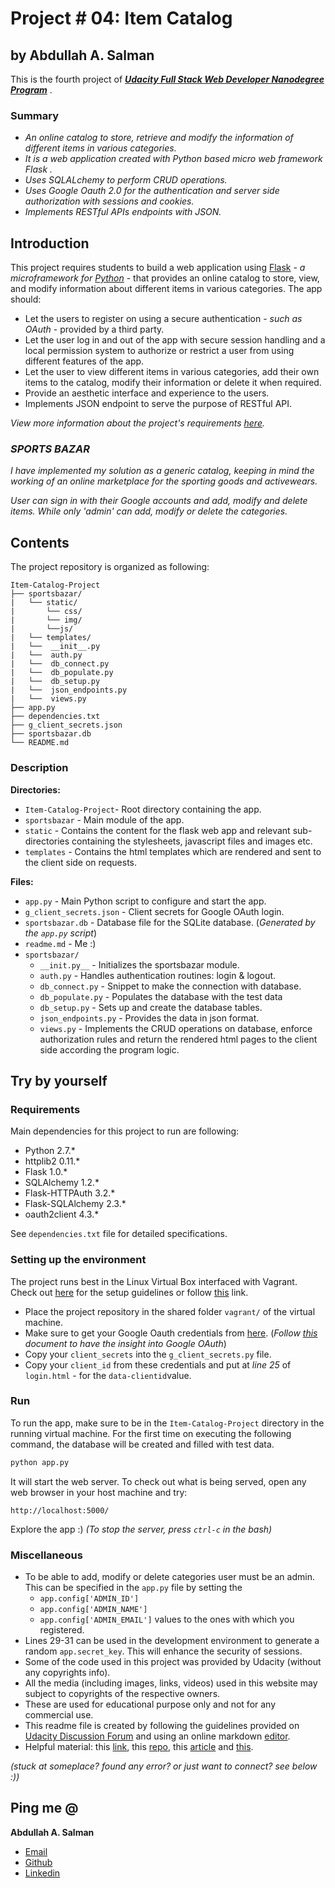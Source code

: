 # Project # 04: Item Catalog
## by Abdullah A. Salman

This is the fourth project of ***[Udacity Full Stack Web Developer Nanodegree Program](https://classroom.udacity.com/nanodegrees/nd004/)*** .

### Summary
* *An online catalog to store, retrieve and modify the information of different items in various categories.*
* *It is a web application created with Python based micro web framework Flask .*
* *Uses SQLALchemy to perform CRUD operations.*
* *Uses Google Oauth 2.0 for the authentication and server side authorization with sessions and cookies.*
* *Implements RESTful APIs endpoints with JSON.*

## Introduction
This project requires students to build a web application using [Flask](http://flask.pocoo.org/) - *a microframework for [Python](https://www.python.org/)* - that provides an online catalog to store, view, and modify information about different items in various categories. The app should:

* Let the users to register on using a secure authentication - *such as OAuth* - provided by a third party.
* Let the user log in and out of the app with secure session handling and a local permission system to authorize or restrict a user from using different features of the app.
* Let the user to view different items in various categories, add their own items to the catalog, modify their information or delete it when required.
*  Provide an aesthetic interface and experience to the users.
* Implements JSON endpoint to serve the purpose of RESTful API.

*View more information about the project's requirements [here](https://review.udacity.com/#!/rubrics/5/view).*

### *SPORTS BAZAR*
*I have implemented my solution as a generic catalog, keeping in mind the working of an online marketplace for the sporting goods and activewears.*

*User can sign in with their Google accounts and add, modify and delete items.
While only 'admin' can add, modify or delete the categories.*

## Contents
The project repository is organized as following:
```
Item-Catalog-Project
├── sportsbazar/
|	└── static/
|		└── css/
|		└── img/
|		└──js/
|	└── templates/
|	└──  __init__.py
|	└──  auth.py
|	└──  db_connect.py
|	└──  db_populate.py
|	└──  db_setup.py
|	└──  json_endpoints.py
|	└──  views.py
├── app.py
├── dependencies.txt
├── g_client_secrets.json
├── sportsbazar.db
└── README.md
```
### Description
**Directories:**
* `Item-Catalog-Project`- Root directory containing the app.
* `sportsbazar` - Main module of the app.
* `static` - Contains the content for the flask web app and relevant sub-directories containing the stylesheets, javascript files and images etc.
* `templates` - Contains the html templates which are rendered and sent to the client side on requests.

**Files:**

 * `app.py` - Main Python script to configure and start the app.
 *  `g_client_secrets.json`  - Client secrets for Google OAuth login.
 *  `sportsbazar.db` - Database file for the SQLite database.  (*Generated by the `app.py` script*)
 * `readme.md` - Me :)
 * `sportsbazar/`
	 * `__init.py__` - Initializes the sportsbazar module.
	 * `auth.py` -  Handles authentication routines: login & logout.
	 * `db_connect.py` - Snippet to make the connection with database.
	 * `db_populate.py` - Populates the database with the test data
	 *  `db_setup.py` - Sets up and create the database tables.
	 * `json_endpoints.py` - Provides the data in json format.
	 * `views.py` - Implements the CRUD operations on database, enforce authorization rules and return the rendered html pages to the client side according the program logic.

## Try by yourself

### Requirements
Main dependencies for this project to run are following:
* Python 2.7.*
* httplib2  0.11.*
* Flask  1.0.*
* SQLAlchemy 1.2.*
* Flask-HTTPAuth   3.2.*
* Flask-SQLAlchemy 2.3.*
* oauth2client 4.3.*

See `dependencies.txt` file for detailed specifications.

### Setting up the environment
The project runs best in the Linux Virtual Box interfaced with Vagrant. Check out [here](https://github.com/abdullah-22/Logs-Analysis-Project) for the setup guidelines or follow [this](https://www.udacity.com/wiki/ud088/vagrant) link.
* Place the project repository in the shared folder `vagrant/` of the virtual machine.
* Make sure to get your Google Oauth credentials from [here](https://console.developers.google.com/?pli=1). (*Follow [this](https://developers.google.com/api-client-library/python/auth/web-app) document to have the insight into Google OAuth*)
* Copy your `client_secrets` into the `g_client_secrets.py` file.
* Copy your `client_id` from these credentials and put at *line 25* of  `login.html` - for the `data-clientid`value.

### Run
To run the app, make sure to be in the `Item-Catalog-Project` directory in the running virtual machine.
For the first time on executing the following command, the database will be created and filled with test data.
```bash
python app.py
```
It will start the web server. To check out what is being served, open any web browser in your host machine and try:
```
http://localhost:5000/
```
Explore the app :)
*(To stop the server, press `ctrl-c` in the bash)*

### Miscellaneous
* To be able to add, modify or delete categories user must be an admin. This can be specified in the `app.py` file by setting the
	* `app.config['ADMIN_ID']`
	*  `app.config['ADMIN_NAME']`
	* `app.config['ADMIN_EMAIL']`
values to the ones with which you registered.
* Lines 29-31 can be used in the development environment to generate a random `app.secret_key`. This will enhance the security of sessions.
* Some of the code used in this project was provided by Udacity (without any copyrights info).
* All the media (including images, links, videos) used in this website may subject to copyrights of the respective owners.
* These are used for educational purpose only and not for any commercial use.
* This readme file is created by following the guidelines provided on [Udacity Discussion Forum](https://discussions.udacity.com/t/movie-trailer-website-checklist-read-this-before-you-submit-your-project/39852) and using an online markdown [editor](https://stackedit.io/).
* Helpful material: this [link](https://blog.miguelgrinberg.com/post/oauth-authentication-with-flask), this [repo](https://github.com/SteveWooding/fullstack-nanodegree-vm/tree/master/vagrant/catalog),  this [article](https://pythonspot.com/login-to-flask-app-with-google/) and [this](https://blog.miguelgrinberg.com/post/designing-a-restful-api-with-python-and-flask).

_(stuck at someplace? found any error? or just want to connect? see below :))_

## [](https://github.com/abdullah-22/Logs-Analysis-Project#ping-me-)Ping me @

**Abdullah A. Salman**

-   [Email](mailto:20abdullahahmadsalman@gmail.com)
-   [Github](https://github.com/abdullah-22)
-   [Linkedin](http://www.linkedin.com/in/abdullahasalman)
